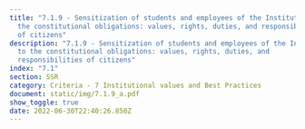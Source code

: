 ```yaml
---
title: "7.1.9 - Sensitization of students and employees of the Institution to
  the constitutional obligations: values, rights, duties, and responsibilities
  of citizens"
description: "7.1.9 - Sensitization of students and employees of the Institution
  to the constitutional obligations: values, rights, duties, and
  responsibilities of citizens"
index: "7.1"
section: SSR
category: Criteria - 7 Institutional values and Best Practices
document: static/img/7.1.9_a.pdf
show_toggle: true
date: 2022-06-30T22:40:26.850Z
---
```


